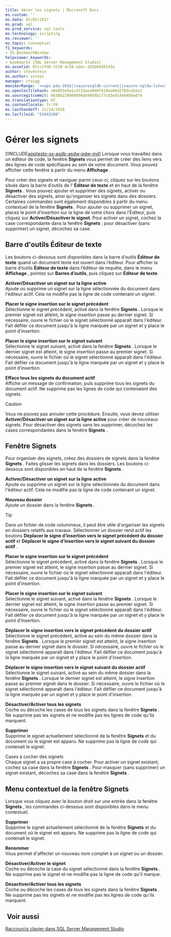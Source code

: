 ```yaml
---
title: Gérer les signets | Microsoft Docs
ms.custom: ''
ms.date: 03/01/2017
ms.prod: sql
ms.prod_service: sql-tools
ms.technology: scripting
ms.reviewer: ''
ms.topic: conceptual
f1_keywords:
- VS.BookmarkWindow
helpviewer_keywords:
- bookmarks [SQL Server Management Studio]
ms.assetid: 67cc3fd6-3238-4c58-a3ec-2d3b0438143a
author: stevestein
ms.author: sstein
manager: craigg
monikerRange: '>=aps-pdw-2016||=azuresqldb-current||=azure-sqldw-latest||>=sql-server-2016||=sqlallproducts-allversions||>=sql-server-linux-2017||=azuresqldb-mi-current'
ms.openlocfilehash: a0e055e5e1c4733aea940f410ea86d2769ceb3a1
ms.sourcegitcommit: 0638b228980998de9056b177c83ed14494b9ad74
ms.translationtype: HT
ms.contentlocale: fr-FR
ms.lasthandoff: 11/14/2018
ms.locfileid: "51643298"
---
```

# <a name="manage-bookmarks"></a>Gérer les signets
[!INCLUDE[appliesto-ss-asdb-asdw-pdw-md](../../includes/appliesto-ss-asdb-asdw-pdw-md.md)]
  Lorsque vous travaillez dans un éditeur de code, la fenêtre **Signets** vous permet de créer des liens vers des lignes de code spécifiques au sein de votre document. Vous pouvez afficher cette fenêtre à partir du menu **Affichage** .  
  
 Pour créer des signets et naviguer parmi ceux-ci, cliquez sur les boutons situés dans la barre d’outils de l’ **Éditeur de texte** et en haut de la fenêtre **Signets** . Vous pouvez ajouter et supprimer des signets, activer ou désactiver des signets, ainsi qu'organiser les signets dans des dossiers. Certaines commandes sont également disponibles à partir du menu contextuel de la fenêtre **Signets** . Pour ajouter ou supprimer un signet, placez le point d’insertion sur la ligne de votre choix dans l’Éditeur, puis cliquez sur **Activer/Désactiver le signet**. Pour activer un signet, cochez la case correspondante dans la fenêtre **Signets** ; pour désactiver (sans supprimer) un signet, décochez sa case.  
  
## <a name="text-editor-toolbar"></a>Barre d'outils Éditeur de texte  
 Les boutons ci-dessous sont disponibles dans la barre d’outils **Éditeur de texte** quand un document texte est ouvert dans l’éditeur. Pour afficher la barre d’outils **Éditeur de texte** dans l’éditeur de requête, dans le menu **Affichage** , pointez sur **Barres d’outils**, puis cliquez sur **Éditeur de texte**.  
  
 **Activer/Désactiver un signet sur la ligne active**  
 Ajoute ou supprime un signet sur la ligne sélectionnée du document dans l'éditeur actif. Cela ne modifie pas la ligne de code contenant un signet.  
  
 **Placer le signe insertion sur le signet précédent**  
 Sélectionne le signet précédent, activé dans la fenêtre **Signets** . Lorsque le premier signet est atteint, le signe insertion passe au dernier signet. Si nécessaire, ouvre le fichier où le signet sélectionné apparaît dans l'éditeur. Fait défiler ce document jusqu'à la ligne marquée par un signet et y place le point d'insertion.  
  
 **Placer le signe insertion sur le signet suivant**  
 Sélectionne le signet suivant, activé dans la fenêtre **Signets** . Lorsque le dernier signet est atteint, le signe insertion passe au premier signet. Si nécessaire, ouvre le fichier où le signet sélectionné apparaît dans l'éditeur. Fait défiler ce document jusqu'à la ligne marquée par un signet et y place le point d'insertion.  
  
 **Efface tous les signets du document actif**  
 Affiche un message de confirmation, puis supprime tous les signets du document actif. Ne supprime pas les lignes de code qui contenaient des signets.  
  
> [!CAUTION]  
>  Vous ne pouvez pas annuler cette procédure. Ensuite, vous devez utiliser **Activer/Désactiver un signet sur la ligne active** pour créer de nouveaux signets. Pour désactiver des signets sans les supprimer, décochez les cases correspondantes dans la fenêtre **Signets** .  
  
## <a name="bookmarks-window"></a>Fenêtre Signets  
 Pour organiser des signets, créez des dossiers de signets dans la fenêtre **Signets** . Faites glisser les signets dans les dossiers. Les boutons ci-dessous sont disponibles en haut de la fenêtre **Signets** .  
  
 **Activer/Désactiver un signet sur la ligne active**  
 Ajoute ou supprime un signet sur la ligne sélectionnée du document dans l'éditeur actif. Cela ne modifie pas la ligne de code contenant un signet.  
  
 **Nouveau dossier**  
 Ajoute un dossier dans la fenêtre **Signets** .  
  
> [!TIP]  
>  Dans un fichier de code volumineux, il peut être utile d'organiser les signets en dossiers relatifs aux travaux. Sélectionner un dossier rend actif les boutons **Déplacer le signe d’insertion vers le signet précédent du dossier actif** et **Déplacer le signe d’insertion vers le signet suivant du dossier actif** .  
  
 **Placer le signe insertion sur le signet précédent**  
 Sélectionne le signet précédent, activé dans la fenêtre **Signets** . Lorsque le premier signet est atteint, le signe insertion passe au dernier signet. Si nécessaire, ouvre le fichier où le signet sélectionné apparaît dans l'éditeur. Fait défiler ce document jusqu'à la ligne marquée par un signet et y place le point d'insertion.  
  
 **Placer le signe insertion sur le signet suivant**  
 Sélectionne le signet suivant, activé dans la fenêtre **Signets** . Lorsque le dernier signet est atteint, le signe insertion passe au premier signet. Si nécessaire, ouvre le fichier où le signet sélectionné apparaît dans l'éditeur. Fait défiler ce document jusqu'à la ligne marquée par un signet et y place le point d'insertion.  
  
 **Déplacer le signe insertion vers le signet précédent du dossier actif**  
 Sélectionne le signet précédent, activé au sein du même dossier dans la fenêtre **Signets** . Lorsque le premier signet est atteint, le signe insertion passe au dernier signet dans le dossier. Si nécessaire, ouvre le fichier où le signet sélectionné apparaît dans l'éditeur. Fait défiler ce document jusqu'à la ligne marquée par un signet et y place le point d'insertion.  
  
 **Déplacer le signe insertion vers le signet suivant du dossier actif**  
 Sélectionne le signet suivant, activé au sein du même dossier dans la fenêtre **Signets** . Lorsque le dernier signet est atteint, le signe insertion passe au premier signet dans le dossier. Si nécessaire, ouvre le fichier où le signet sélectionné apparaît dans l'éditeur. Fait défiler ce document jusqu'à la ligne marquée par un signet et y place le point d'insertion.  
  
 **Désactiver/Activer tous les signets**  
 Coche ou décoche les cases de tous les signets dans la fenêtre **Signets** . Ne supprime pas les signets et ne modifie pas les lignes de code qu'ils marquent.  
  
 **Supprimer**  
 Supprime le signet actuellement sélectionné de la fenêtre **Signets** et du document où le signet est apparu. Ne supprime pas la ligne de code qui contenait le signet.  
  
 Cases à cocher des signets  
 Chaque signet a sa propre case à cocher. Pour activer un signet existant, cochez sa case dans la fenêtre **Signets** . Pour masquer (sans supprimer) un signet existant, décochez sa case dans la fenêtre **Signets** .  
  
## <a name="bookmarks-window-shortcut-menu"></a>Menu contextuel de la fenêtre Signets  
 Lorsque vous cliquez avec le bouton droit sur une entrée dans la fenêtre **Signets** , les commandes ci-dessous sont disponibles dans le menu contextuel.  
  
 **Supprimer**  
 Supprime le signet actuellement sélectionné de la fenêtre **Signets** et du document où le signet est apparu. Ne supprime pas la ligne de code qui contenait le signet.  
  
 **Renommer**  
 Vous permet d'affecter un nouveau nom complet à un signet ou un dossier.  
  
 **Désactiver/Activer le signet**  
 Coche ou décoche la case du signet sélectionné dans la fenêtre **Signets** . Ne supprime pas le signet et ne modifie pas la ligne de code qu'il marque.  
  
 **Désactiver/Activer tous les signets**  
 Coche ou décoche les cases de tous les signets dans la fenêtre **Signets** . Ne supprime pas les signets et ne modifie pas les lignes de code qu'ils marquent.  
  
## <a name="see-also"></a> Voir aussi  
 [Raccourcis clavier dans SQL Server Management Studio](../../tools/sql-server-management-studio/sql-server-management-studio-keyboard-shortcuts.md)  
  
  
